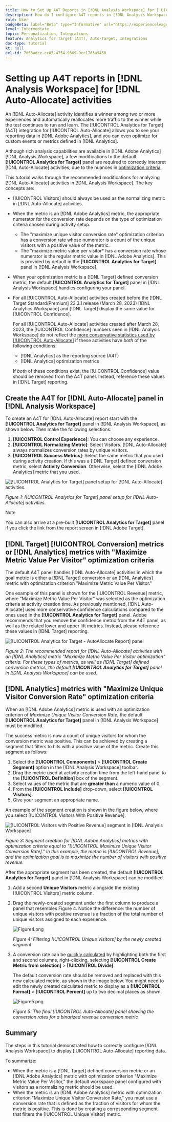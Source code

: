 ```yaml
---
title: How to Set Up A4T Reports in [!DNL Analysis Workspace] for [!UICONTROL Auto-Allocate] Activities
description: How do I configure A4T reports in [!DNL Analysis Workspace] to get the expected results when running [!UICONTROL Auto-Allocate] activities.
role: User
badgeBeta: label="Beta" type="Informative" url="https://experienceleague.adobe.com/docs/target/using/introduction/intro.html?lang=en#beta newtab=true" tooltip="What are Target Beta release features?"
level: Intermediate
topic: Personalization, Integrations
feature: Analytics for Target (A4T), Auto-Target, Integrations
doc-type: tutorial
kt: null
exl-id: 7d53adce-cc05-4754-9369-9cc1763a9450
---
```

# Setting up A4T reports in [!DNL Analysis Workspace] for [!DNL Auto-Allocate] activities

An [!DNL Auto-Allocate] activity identifies a winner among two or more experiences and automatically reallocates more traffic to the winner while the test continues to run and learn. The [!UICONTROL Analytics for Target] (A4T) integration for [!UICONTROL Auto-Allocate] allows you to see your reporting data in [!DNL Adobe Analytics], and you can even optimize for custom events or metrics defined in [!DNL Analytics]. 

Although rich analysis capabilities are available in [!DNL Adobe Analytics] [!DNL Analysis Workspace], a few modifications to the default **[!UICONTROL Analytics for Target]** panel are required to correctly interpret [!DNL Auto-Allocate] activities, due to the nuances in [optimization criteria](https://experienceleague.adobe.com/docs/target/using/integrate/a4t/a4t-at-aa.html?lang=en#supported). 

This tutorial walks through the recommended modifications for analyzing [!DNL Auto-Allocate] activities in [!DNL Analysis Workspace]. The key concepts are: 

* [!UICONTROL Visitors] should always be used as the normalizing metric in [!DNL Auto-Allocate] activities.
* When the metric is an [!DNL Adobe Analytics] metric, the appropriate numerator for the conversion rate depends on the type of optimization criteria chosen during activity setup.
  * The "maximize unique visitor conversion rate" optimization criterion has a conversion rate whose numerator is a count of the unique visitors with a positive value of the metric. 
  * The "maximize metric value per visitor* has a conversion rate whose numerator is the regular metric value in [!DNL Adobe Analytics]. This is provided by default in the **[!UICONTROL Analytics for Target]** panel in [!DNL Analysis Workspace].
* When your optimization metric is a [!DNL Target] defined conversion metric, the default **[!UICONTROL Analytics for Target]** panel in [!DNL Analysis Workspace] handles configuring your panel.
* For all [!UICONTROL Auto-Allocate] activities created before the [!DNL Target Standard/Premium] 23.3.1 release (March 28, 2023) [!DNL Analytics Workspace] and [!DNL Target] display the same value for [!UICONTROL Confidence]. 

  For all [!UICONTROL Auto-Allocate] activities created after March 28, 2023, the [!UICONTROL Confidence] numbers seen in [!DNL Analysis Workspace] do not reflect the [more conservative statistics used by [!UICONTROL Auto-Allocate]](https://experienceleague.adobe.com/docs/target/using/activities/auto-allocate/automated-traffic-allocation.html?lang=en#section_98388996F0584E15BF3A99C57EEB7629) if these activities have *both* of the following conditions:
  
  * [!DNL Analytics] as the reporting source (A4T)
  * [!DNL Analytics] optimization metrics

  If *both* of these conditions exist, the [!UICONTROL Confidence] value should be removed from the A4T panel. Instead, reference these values in [!DNL Target] reporting. 

## Create the A4T for [!DNL Auto-Allocate] panel in [!DNL Analysis Workspace]

To create an A4T for [!DNL Auto-Allocate] report start with the **[!UICONTROL Analytics for Target]** panel in [!DNL Analysis Workspace], as shown below. Then make the following selections:

1. **[!UICONTROL Control Experience]**: You can choose any experience.
2. **[!UICONTROL Normalizing Metric]**: Select Visitors. [!DNL Auto-Allocate] always normalizes conversion rates by unique visitors.
3. **[!UICONTROL Success Metrics]**: Select the same metric that you used during activity creation. If this was a [!DNL Target] defined conversion metric, select **Activity Conversion**. Otherwise, select the [!DNL Adobe Analytics] metric that you used.

![[!UICONTROL Analytics for Target] panel setup for [!DNL Auto-Allocate] activities.](assets/AAFigure1.png)

*Figure 1: [!UICONTROL Analytics for Target] panel setup for [!DNL Auto-Allocate] activities.*

>[!NOTE]
>
> You can also arrive at a pre-built **[!UICONTROL Analytics for Target]** panel if you click the link from the report screen in [!DNL Adobe Target].

## [!DNL Target] [!UICONTROL Conversion] metrics or [!DNL Analytics] metrics with "Maximize Metric Value Per Visitor" optimization criteria

The default A4T panel handles [!DNL Auto-Allocate] activities in which the goal metric is either a [!DNL Target] conversion or an [!DNL Analytics] metric with optimization criterion "Maximize Metric Value Per Visitor." 

One example of this panel is shown for the [!UICONTROL Revenue] metric, where "Maximize Metric Value Per Visitor" was selected as the optimization criteria at activity creation time. As previously mentioned, [!DNL Auto-Allocate] uses more conservative confidence calculations compared to the ones used in the **[!UICONTROL Analytics for Target]** panel. Adobe recommends that you remove the confidence metric from the A4T panel, as well as the related lower and upper lift metrics. Instead, please reference these values in [!DNL Target] reporting.

![[!UICONTROL Analytics for Target - AutoAllocate Report] panel](assets/AAFigure2.png)

*Figure 2: The recommended report for [!DNL Auto-Allocate] activities with an [!DNL Analytics] metric "Maximize Metric Value Per Visitor optimization" criteria. For these types of metrics, as well as [!DNL Target] defined conversion metrics, the default  **[!UICONTROL Analytics for Target]** panel in [!DNL Analysis Workspace] can be used.* 

## [!DNL Analytics] metrics with "Maximize Unique Visitor Conversion Rate" optimization criteria

When an [!DNL Adobe Analytics] metric is used with an optimization criterion of *Maximize Unique Visitor Conversion Rate*, the default **[!UICONTROL Analytics for Target]** panel in [!DNL Analysis Workspace] must be modified. 

The success metric is now a count of unique visitors for whom the conversion metric was positive. This can be achieved by creating a segment that filters to hits with a positive value of the metric. Create this segment as follows:

1. Select the **[!UICONTROL Components]** > **[!UICONTROL Create Segment]** option in the [!DNL Analysis Workspace] toolbar.
1. Drag the metric used at activity creation time from the left-hand panel to the **[!UICONTROL Definition]** box of the segment.
1. Select values of the metric that are **greater than** a numeric value of 0. 
1. From the **[!UICONTROL Include]** drop-down, select **[!UICONTROL Visitors]**.
1. Give your segment an appropriate name.

An example of the segment creation is shown in the figure below, where you select [!UICONTROL Visitors With Positive Revenue]. 

![[!UICONTROL Visitors with Positive Revenue] segment in [!DNL Analysis Workspace]](assets/AAFigure3.png)

*Figure 3: Segment creation for [!DNL Adobe Analytics] metrics with optimization criteria equal to "[!UICONTROL Maximize Unique Visitor Conversion Rate]." In this example, the metric is [!UICONTROL Revenue], and the optimization goal is to maximize the number of visitors with positive revenue.*

After the appropriate segment has been created, the default  **[!UICONTROL Analytics for Target]** panel in [!DNL Analysis Workspace] can be modified. 

1. Add a second **Unique Visitors** metric alongside the existing [!UICONTROL Visitors] metric column.
2. Drag the newly-created segment under the first column to produce a panel that resembles Figure 4. Notice the difference: the number of unique visitors with positive revenue is a fraction of the total number of unique visitors assigned to each experience.

   ![Figure4.png](assets/AAFigure4.png)

   *Figure 4: Filtering [!UICONTROL Unique Visitors] by the newly created segment*

3. A conversion rate can be [quickly calculated](https://experienceleague.adobe.com/docs/analytics-learn/tutorials/components/calculated-metrics/quick-calculated-metrics-in-analysis-workspace.html?lang=en) by highlighting both the first and second columns, right-clicking, selecting **[!UICONTROL Create Metric from selection]** > **[!UICONTROL Divide]**. 

   The default conversion rate should be removed and replaced with this new calculated metric, as shown in the image below. You might need to edit the newly created calculated metric to display as a **[!UICONTROL Format]** > **[!UICONTROL Percent]** up to two decimal places as shown.

   ![Figure5.png](assets/AAFigure5.png)

   *Figure 5: The final [!UICONTROL Auto-Allocate] panel showing the conversion rates for a binarized revenue conversion metric*

## Summary

The steps in this tutorial demonstrated how to correctly configure [!DNL Analysis Workspace] to display [!UICONTROL Auto-Allocate] reporting data. 

To summarize:

* When the metric is a [!DNL Target] defined conversion metric or an [!DNL Adobe Analytics] metric with optimization criterion "Maximize Metric Value Per Visitor," the default workspace panel configured with visitors as a normalizing metric should be used.
* When the metric is an [!DNL Adobe Analytics] metric with optimization criterion "Maximize Unique Visitor Conversion Rate," you must use a conversion rate that is defined as the fraction of visitors for whom the metric is positive. This is done by creating a corresponding segment that filters the [!UICONTROL Unique Visitor] metric.

